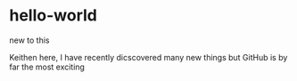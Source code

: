 # hello-world
new to this

Keithen here, I have recently dicscovered many new things but GitHub is by far
the most exciting
